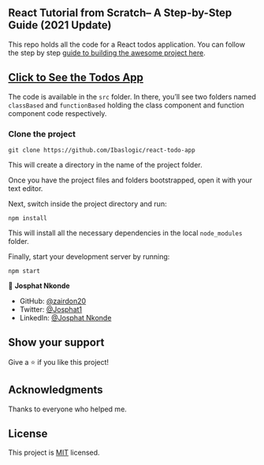## React Tutorial from Scratch– A Step-by-Step Guide (2021 Update)

This repo holds all the code for a React todos application. You can follow the step by step [guide to building the awesome project here](https://ibaslogic.com/react-tutorial-for-beginners/).

## [Click to See the Todos App](https://zairdon20.github.io/react-todo-project/)

The code is available in the `src` folder. In there, you’ll see two folders named `classBased` and `functionBased` holding the class component and function component code respectively.

### Clone the project

```
git clone https://github.com/Ibaslogic/react-todo-app
```

This will create a directory in the name of the project folder.

Once you have the project files and folders bootstrapped, open it with your text editor.

Next, switch inside the project directory and run:

```
npm install
```

This will install all the necessary dependencies in the local `node_modules` folder.

Finally, start your development server by running:

```
npm start
```
👤 **Josphat Nkonde**

- GitHub: [@zairdon20](https://github.com/zairdon20)
- Twitter: [@Josphat1](https://twitter.com/Josphat1)
- LinkedIn: [@Josphat Nkonde](https://www.linkedin.com/in/josphat-nkonde-092510183/)

## Show your support

Give a ⭐️ if you like this project!

## Acknowledgments

Thanks to everyone who helped me.

## License
This project is [MIT](./MIT.md) licensed.

